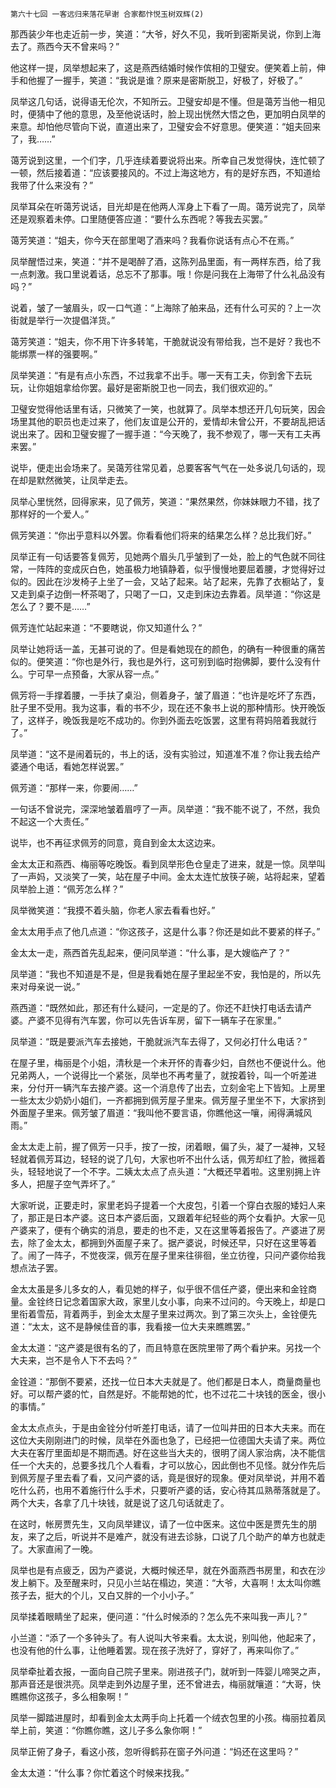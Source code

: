     第六十七回 一客远归来落花早谢 合家都忭悦玉树双辉(2) 

   那西装少年也走近前一步，笑道：“大爷，好久不见，我听到密斯吴说，你到上海去了。燕西今天不曾来吗？”

   他这样一提，凤举想起来了，这是燕西结婚时候作傧相的卫璧安。便笑着上前，伸手和他握了一握手，笑道：“我说是谁？原来是密斯脱卫，好极了，好极了。”

   凤举这几句话，说得语无伦次，不知所云。卫璧安却是不懂。但是蔼芳当他一相见时，便猜中了他的意思，及至他说话时，脸上现出恍然大悟之色，更加明白凤举的来意。却怕他尽管向下说，直道出来了，卫璧安会不好意思。便笑道：“姐夫回来了，我……”

   蔼芳说到这里，一个们字，几乎连续着要说将出来。所幸自己发觉得快，连忙顿了一顿，然后接着道：“应该要接风的。不过上海这地方，有的是好东西，不知道给我带了什么来没有？”

   凤举耳朵在听蔼芳说话，目光却是在他两人浑身上下看了一周。蔼芳说完了，凤举还是观察着未停。口里随便答应道：“要什么东西呢？等我去买罢。”

   蔼芳笑道：“姐夫，你今天在部里喝了酒来吗？我看你说话有点心不在焉。”

   凤举醒悟过来，笑道：“并不是喝醉了酒，这陈列品里面，有一两样东西，给了我一点刺激。我口里说着话，总忘不了那事。哦！你是问我在上海带了什么礼品没有吗？”

   说着，皱了一皱眉头，叹一口气道：“上海除了舶来品，还有什么可买的？上一次街就是举行一次提倡洋货。”

   蔼芳笑道：“姐夫，你不用下许多转笔，干脆就说没有带给我，岂不是好？我也不能绑票一样的强要啊。”

   凤举笑道：“有是有点小东西，不过我拿不出手。哪一天有工夫，你到舍下去玩玩，让你姐姐拿给你罢。最好是密斯脱卫也一同去，我们很欢迎的。”

   卫璧安觉得他话里有话，只微笑了一笑，也就算了。凤举本想还开几句玩笑，因会场里其他的职员也走过来了，他们友谊是公开的，爱情却未曾公开，不要胡乱把话说出来了。因和卫璧安握了一握手道：“今天晚了，我不参观了，哪一天有工夫再来罢。”

   说毕，便走出会场来了。吴蔼芳往常见着，总要客客气气在一处多说几句话的，现在却是默然微笑，让凤举走去。

   凤举心里恍然，回得家来，见了佩芳，笑道：“果然果然，你妹妹眼力不错，找了那样好的一个爱人。”

   佩芳笑道：“你出乎意料以外罢。你看看他们将来的结果怎么样？总比我们好。”

   凤举正有一句话要答复佩芳，见她两个眉头几乎皱到了一处，脸上的气色就不同往常，一阵阵的变成灰白色，她虽极力地镇静着，似乎慢慢地要屈着腰，才觉得好过似的。因此在沙发椅子上坐了一会，又站了起来。站了起来，先靠了衣橱站了，复又走到桌子边倒一杯茶喝了，只喝了一口，又走到床边去靠着。凤举道：“你这是怎么了？要不是……”

   佩芳连忙站起来道：“不要瞎说，你又知道什么？”

   凤举让她将话一盖，无甚可说的了。但是看她现在的颜色，的确有一种很重的痛苦似的。便笑道：“你也是外行，我也是外行，这可别到临时抱佛脚，要什么没有什么。宁可早一点预备，大家从容一点。”

   佩芳将一手撑着腰，一手扶了桌沿，侧着身子，皱了眉道：“也许是吃坏了东西，肚子里不受用。我为这事，看的书不少，现在还不象书上说的那种情形。快开晚饭了，这样子，晚饭我是吃不成功的。你到外面去吃饭罢，这里有蒋妈陪着我就行了。”

   凤举道：“这不是闹着玩的，书上的话，没有实验过，知道准不准？你让我去给产婆通个电话，看她怎样说罢。”

   佩芳道：“那样一来，你要闹……”

   一句话不曾说完，深深地皱着眉哼了一声。凤举道：“我不能不说了，不然，我负不起这一个大责任。”

   说毕，也不再征求佩芳的同意，竟自到金太太这边来。

   金太太正和燕西、梅丽等吃晚饭。看到凤举形色仓皇走了进来，就是一惊。凤举叫了一声妈，又淡笑了一笑，站在屋子中间。金太太连忙放筷子碗，站将起来，望着凤举脸上道：“佩芳怎么样？”

   凤举微笑道：“我摸不着头脑，你老人家去看看也好。”

   金太太用手点了他几点道：“你这孩子，这是什么事？你还是如此不要紧的样子。”

   金太太一走，燕西首先乱起来，便问凤举道：“什么事，是大嫂临产了？”

   凤举道：“我也不知道是不是，但是我看她在屋子里起坐不安，我怕是的，所以先来对母亲说一说。”

   燕西道：“既然如此，那还有什么疑问，一定是的了。你还不赶快打电话去请产婆。产婆不见得有汽车罢，你可以先告诉车房，留下一辆车子在家里。”

   凤举道：“既是要派汽车去接她，干脆就派汽车去得了，又何必打什么电话？”

   在屋子里，梅丽是个小姐，清秋是一个未开怀的青春少妇，自然也不便说什么。他兄弟两人，一个说得比一个紧张，凤举也不再考量了，就按着铃，叫一个听差进来，分付开一辆汽车去接产婆。这一个消息传了出去，立刻金宅上下皆知。上房里一些太太少奶奶小姐们，一齐都拥到佩芳屋子里来。佩芳屋子里坐不下，大家挤到外面屋子里来。佩芳皱了眉道：“我叫他不要言语，你瞧他这一嚷，闹得满城风雨。”

   金太太走上前，握了佩芳一只手，按了一按，闭着眼，偏了头，凝了一凝神，又轻轻就着佩芳耳边，轻轻的说了几句，大家也听不出什么话，佩芳却红了脸，微摇着头，轻轻地说了一个不字。二姨太太点了点头道：“大概还早着啦。这里别拥上许多人，把屋子空气弄坏了。”

   大家听说，正要走时，家里老妈子提着一个大皮包，引着一个穿白衣服的矮妇人来了，那正是日本产婆。这日本产婆后面，又跟着年纪轻些的两个女看护。大家一见产婆来了，便有个确实的消息，要走的也不走，又在这里等着报告了。产婆进了房去，除了金太太，都拥到外面屋子来了。据产婆说，时候还早，只好在这里等着了。闹了一阵子，不觉夜深，佩芳在屋子里来往徘徊，坐立彷徨，只问产婆你给我想点法子罢。

   金太太虽是多儿多女的人，看见她的样子，似乎很不信任产婆，便出来和金铨商量。金铨终日记念着国家大政，家里儿女小事，向来不过问的。今天晚上，却是口里衔着雪茄，背着两手，到金太太屋子里来过两次。到了第三次头上，金铨便先道：“太太，这不是静候佳音的事，我看接一位大夫来瞧瞧罢。”

   金太太道：“这产婆是很有名的了，而且特意在医院里带了两个看护来。另找一个大夫来，岂不是令人下不去吗？”

   金铨道：“那倒不要紧，还找一位日本大夫就是了。他们都是日本人，商量商量也好。可以帮产婆的忙，自然是好。不能帮她的忙，也不过花二十块钱的医金，很小的事情。”

   金太太点点头，于是由金铨分付听差打电话，请了一位叫井田的日本大夫来。而在这位大夫刚刚进门的时候，凤举在外面也急了，已经把一位德国大夫请了来。两位大夫在客厅里面却是不期而遇。好在这些当大夫的，很明了阔人家治病，决不能信任一个大夫的，总要多找几个人看看，才可以放心，因此倒也不见怪。就分作先后到佩芳屋子里去看了看，又问产婆的话，竟是很好的现象。便对凤举说，并用不着吃什么药，也用不着施行什么手术，只要听产婆的话，安心待其瓜熟蒂落就是了。两个大夫，各拿了几十块钱，就是说了这几句话就走了。

   在这时，帐房贾先生，又向凤举建议，请了一位中医来。这位中医是贾先生的朋友，来了之后，听说并不是难产，就没有进去诊脉，口说了几个助产的单方也就走了。大家直闹了一晚。

   凤举也是有点疲乏，因为产婆说，大概时候还早，就在外面燕西书房里，和衣在沙发上躺下。及至醒来时，只见小兰站在榻边，笑道：“大爷，大喜啊！太太叫你瞧孩子去，挺大的个儿，又白又胖的一个小小子。”

   凤举揉着眼睛坐了起来，便问道：“什么时候添的？怎么先不来叫我一声儿？”

   小兰道：“添了一个多钟头了。有人说叫大爷来看。太太说，别叫他，他起来了，也没有他的什么事，让他睡着罢。现在孩子洗好了，穿好了，再来叫你了。”

   凤举牵扯着衣报，一面向自己院子里来。刚进孩子门，就听到一阵婴儿啼哭之声，那声音还是很洪亮。凤举走到外边屋子里，还不曾进去，梅丽就嚷道：“大哥，快瞧瞧你这孩子，多么相象啊！”

   凤举一脚踏进屋时，却看到金太太两手向上托着一个绒衣包里的小孩。梅丽拉着凤举上前，笑道：“你瞧你瞧，这儿子多么象你啊！”

   凤举正俯了身子，看这小孩，忽听得鹤荪在窗子外问道：“妈还在这里吗？”

   金太太道：“什么事？你忙着这个时候来找我。”

